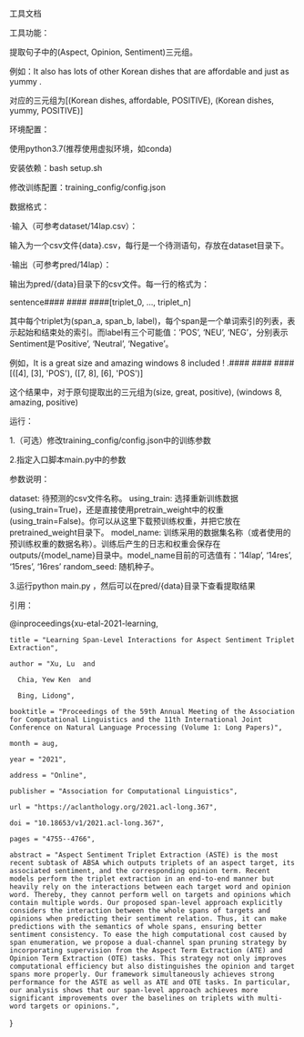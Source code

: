 工具文档

工具功能：

提取句子中的(Aspect, Opinion, Sentiment)三元组。

例如：It also has lots of other Korean dishes that are affordable and just as yummy .

对应的三元组为[(Korean dishes, affordable, POSITIVE), (Korean dishes, yummy, POSITIVE)]



环境配置：

使用python3.7(推荐使用虚拟环境，如conda)

安装依赖：bash setup.sh

修改训练配置：training_config/config.json



数据格式：

·输入（可参考dataset/14lap.csv）：

输入为一个csv文件{data}.csv，每行是一个待测语句，存放在dataset目录下。

·输出（可参考pred/14lap）：

输出为pred/{data}目录下的csv文件。每一行的格式为：

sentence#### #### ####[triplet_0, ..., triplet_n]

其中每个triplet为(span_a, span_b, label)，每个span是一个单词索引的列表，表示起始和结束处的索引。而label有三个可能值：’POS’, ‘NEU’, ‘NEG’，分别表示Sentiment是’Positive’, ‘Neutral’, ‘Negative’。

例如，It is a great size and amazing windows 8 included ! .#### #### ####[([4], [3], 'POS'), ([7, 8], [6], 'POS')]

这个结果中，对于原句提取出的三元组为(size, great, positive), (windows 8, amazing, positive)



运行：

1.（可选）修改training_config/config.json中的训练参数

2.指定入口脚本main.py中的参数

参数说明：

dataset: 待预测的csv文件名称。
	using_train: 选择重新训练数据(using_train=True)，还是直接使用pretrain_weight中的权重(using_train=False)。你可以从这里下载预训练权重，并把它放在pretrained_weight目录下。
	model_name: 训练采用的数据集名称（或者使用的预训练权重的数据名称）。训练后产生的日志和权重会保存在outputs/{model_name}目录中。model_name目前的可选值有：’14lap’, ‘14res’, ‘15res’, ‘16res’
	random_seed: 随机种子。

3.运行python main.py ，然后可以在pred/{data}目录下查看提取结果



引用：

@inproceedings{xu-etal-2021-learning,

    title = "Learning Span-Level Interactions for Aspect Sentiment Triplet Extraction",

    author = "Xu, Lu  and

      Chia, Yew Ken  and

      Bing, Lidong",

    booktitle = "Proceedings of the 59th Annual Meeting of the Association for Computational Linguistics and the 11th International Joint Conference on Natural Language Processing (Volume 1: Long Papers)",

    month = aug,

    year = "2021",

    address = "Online",

    publisher = "Association for Computational Linguistics",

    url = "https://aclanthology.org/2021.acl-long.367",

    doi = "10.18653/v1/2021.acl-long.367",

    pages = "4755--4766",

    abstract = "Aspect Sentiment Triplet Extraction (ASTE) is the most recent subtask of ABSA which outputs triplets of an aspect target, its associated sentiment, and the corresponding opinion term. Recent models perform the triplet extraction in an end-to-end manner but heavily rely on the interactions between each target word and opinion word. Thereby, they cannot perform well on targets and opinions which contain multiple words. Our proposed span-level approach explicitly considers the interaction between the whole spans of targets and opinions when predicting their sentiment relation. Thus, it can make predictions with the semantics of whole spans, ensuring better sentiment consistency. To ease the high computational cost caused by span enumeration, we propose a dual-channel span pruning strategy by incorporating supervision from the Aspect Term Extraction (ATE) and Opinion Term Extraction (OTE) tasks. This strategy not only improves computational efficiency but also distinguishes the opinion and target spans more properly. Our framework simultaneously achieves strong performance for the ASTE as well as ATE and OTE tasks. In particular, our analysis shows that our span-level approach achieves more significant improvements over the baselines on triplets with multi-word targets or opinions.",

}

